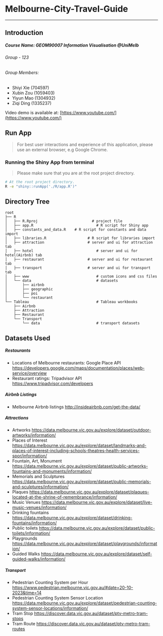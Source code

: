 # Melbourne-City-Travel-Guide

---
## Introduction

##### Course Name: GEOM90007 Information Visualisation @UniMelb

###### Group - 123
###### Group Members:

  - Shiyi Xie (704597)
  - Xubin Zou (1059403)
  - Yiyun Mao (1304932)
  - Ziqi Ding (1335237)

Video demo is available at: [https://www.youtube.com/](https://www.youtube.com/)

## Run App

> For best user interactions and experience of this application, please use an external browser, e.g Google Chrome.

### Running the Shiny App from terminal
> Please make sure that you are at the root project directory.
``` bash
# At the root project directory.
R -e "shiny::runApp('./R/app.R')"
```

## Directory Tree

```shell
root
├── R
│   ├──	R.Rproj					        # project file
│   ├── app.R					          # R script for Shiny app
│   ├── constants_and_data.R    # R script for constants and data import
│   ├── libraries.R				      # R script for libraries import
│   ├── attraction				      # server and ui for attraction tab
│   ├── hotel					          # server and ui for hotel(Airbnb) tab
│   ├── restaurant				      # server and ui for restaurant tab
│   ├── transport			          # server and ui for transport tab
│   ├── www						          # custom icons and css files
│   └── data					          # datasets
│       ├── airbnb
│       ├── geographic
│       ├── poi
│       └── restaurant
└── Tableau						          # Tableau workbooks
    ├── Airbnb
    ├── Attraction
    ├── Restaurant
    └── Transport
    	└── data				          # transport datasets
```

## Datasets Used

##### Restaurants

- Locations of Melbourne restaurants: Google Place API https://developers.google.com/maps/documentation/places/web-service/overview
- Restaurant ratings: Tripadvisor API https://www.tripadvisor.com/developers

##### Airbnb Listings

- Melbourne Airbnb listings http://insideairbnb.com/get-the-data/

##### Attractions

- Artworks https://data.melbourne.vic.gov.au/explore/dataset/outdoor-artworks/information/
- Places of Interest https://data.melbourne.vic.gov.au/explore/dataset/landmarks-and-places-of-interest-including-schools-theatres-health-services-spor/information/
- Fountain, Art, Monument https://data.melbourne.vic.gov.au/explore/dataset/public-artworks-fountains-and-monuments/information/
- Memorials and Sculptures https://data.melbourne.vic.gov.au/explore/dataset/public-memorials-and-sculptures/information/
- Plaques https://data.melbourne.vic.gov.au/explore/dataset/plaques-located-at-the-shrine-of-remembrance/information/
- Music Venues https://data.melbourne.vic.gov.au/explore/dataset/live-music-venues/information/
- Drinking fountains https://data.melbourne.vic.gov.au/explore/dataset/drinking-fountains/information/
- Public toilets https://data.melbourne.vic.gov.au/explore/dataset/public-toilets/information/
- Playgrounds https://data.melbourne.vic.gov.au/explore/dataset/playgrounds/information/
- Guided Walks https://data.melbourne.vic.gov.au/explore/dataset/self-guided-walks/information/

##### Transport

- Pedestrian Counting System per Hour https://www.pedestrian.melbourne.vic.gov.au/#date=20-10-2023&time=14
- Pedestrian Counting System Sensor Location https://data.melbourne.vic.gov.au/explore/dataset/pedestrian-counting-system-sensor-locations/information/
- Tram Stop https://discover.data.vic.gov.au/dataset/ptv-metro-tram-stops
- Tram Route https://discover.data.vic.gov.au/dataset/ptv-metro-tram-routes
